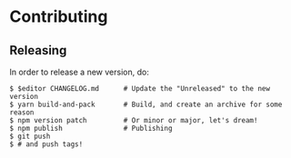 # Contributing

## Releasing

In order to release a new version, do:

```
$ $editor CHANGELOG.md      # Update the "Unreleased" to the new version
$ yarn build-and-pack       # Build, and create an archive for some reason
$ npm version patch         # Or minor or major, let's dream!
$ npm publish               # Publishing
$ git push
$ # and push tags!
```

